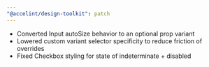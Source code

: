 ```yaml
---
"@accelint/design-toolkit": patch
---
```


- Converted Input autoSize behavior to an optional prop variant
- Lowered custom variant selector specificity to reduce friction of overrides
- Fixed Checkbox styling for state of indeterminate + disabled
